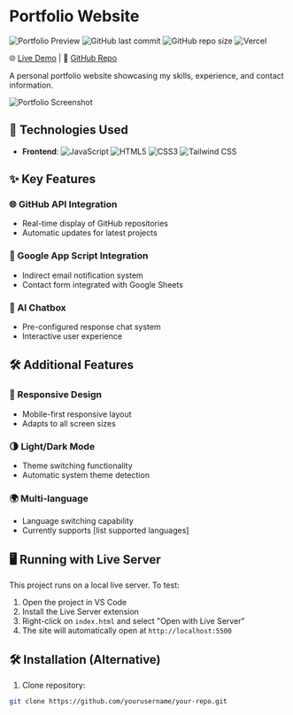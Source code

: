 # Portfolio Website

![Portfolio Preview](https://img.shields.io/badge/status-active-success.svg) 
![GitHub last commit](https://img.shields.io/github/last-commit/yourusername/your-repo) 
![GitHub repo size](https://img.shields.io/github/repo-size/yourusername/your-repo)
![Vercel](https://img.shields.io/badge/deployed%20on-vercel-black)

🌐 [Live Demo](https://your-portfolio.vercel.app) | 🚀 [GitHub Repo](https://github.com/yourusername/your-repo)

A personal portfolio website showcasing my skills, experience, and contact information.

![Portfolio Screenshot](./screenshots/preview.png) <!-- Add your screenshot file here -->

## 🚀 Technologies Used

- **Frontend**: 
  ![JavaScript](https://img.shields.io/badge/-JavaScript-F7DF1E?logo=javascript&logoColor=black)
  ![HTML5](https://img.shields.io/badge/-HTML5-E34F26?logo=html5&logoColor=white)
  ![CSS3](https://img.shields.io/badge/-CSS3-1572B6?logo=css3&logoColor=white)
  ![Tailwind CSS](https://img.shields.io/badge/-Tailwind_CSS-38B2AC?logo=tailwind-css&logoColor=white)

## ✨ Key Features

### 🌐 GitHub API Integration
- Real-time display of GitHub repositories
- Automatic updates for latest projects

### 📧 Google App Script Integration
- Indirect email notification system
- Contact form integrated with Google Sheets

### 🤖 AI Chatbox
- Pre-configured response chat system
- Interactive user experience

## 🛠 Additional Features

### 📱 Responsive Design
- Mobile-first responsive layout
- Adapts to all screen sizes

### 🌗 Light/Dark Mode
- Theme switching functionality
- Automatic system theme detection

### 🌍 Multi-language
- Language switching capability
- Currently supports [list supported languages]

## 🖥️ Running with Live Server

This project runs on a local live server. To test:

1. Open the project in VS Code
2. Install the Live Server extension
3. Right-click on `index.html` and select "Open with Live Server"
4. The site will automatically open at `http://localhost:5500`

## 🛠️ Installation (Alternative)

1. Clone repository:
```bash
git clone https://github.com/yourusername/your-repo.git

